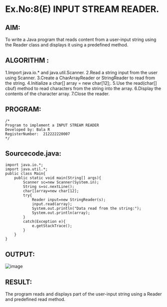 # Ex.No:8(E)  INPUT STREAM READER.

## AIM:
To write a Java program that reads content from a user-input string using the Reader class and displays it using a predefined method.

## ALGORITHM :
1.Import java.io.* and java.util.Scanner.
2.Read a string input from the user using Scanner.
3.Create a CharArrayReader or StringReader to read from the string.
4.Initialize a char[] array = new char[12];.
5.Use the read(char[] cbuf) method to read characters from the string into the array.
6.Display the contents of the character array.
7.Close the reader.

## PROGRAM:
 ```
/*
Program to implement a INPUT STREAM READER
Developed by: Bala R
RegisterNumber:  212222220007
*/
```

## Sourcecode.java:
```
import java.io.*;
import java.util.*;
public class Main{
    public static void main(String[] args){
        Scanner sc=new Scanner(System.in);
        String s=sc.nextLine();
        char[]array=new char[12];
        try{
            Reader input=new StringReader(s);
            input.read(array);
            System.out.println("Data read from the string:");
            System.out.println(array);
        }
        catch(Exception e){
            e.getStackTrace();
        }
    }
}
```

## OUTPUT:

![image](https://github.com/user-attachments/assets/a0064241-f794-4691-bd28-69a817570a1d)

## RESULT:
The program reads and displays part of the user-input string using a Reader and predefined read method.

